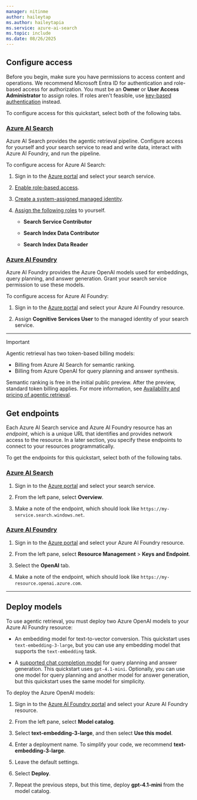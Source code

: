 ```yaml
---
manager: nitinme
author: haileytap
ms.author: haileytapia
ms.service: azure-ai-search
ms.topic: include
ms.date: 08/26/2025
---
```


## Configure access

Before you begin, make sure you have permissions to access content and operations. We recommend Microsoft Entra ID for authentication and role-based access for authorization. You must be an **Owner** or **User Access Administrator** to assign roles. If roles aren't feasible, use [key-based authentication](../../search-security-api-keys.md) instead.

To configure access for this quickstart, select both of the following tabs.

### [Azure AI Search](#tab/search-perms)

Azure AI Search provides the agentic retrieval pipeline. Configure access for yourself and your search service to read and write data, interact with Azure AI Foundry, and run the pipeline.

To configure access for Azure AI Search:

1. Sign in to the [Azure portal](https://portal.azure.com/) and select your search service.

1. [Enable role-based access](../../search-security-enable-roles.md).

1. [Create a system-assigned managed identity](../../search-how-to-managed-identities.md#create-a-system-managed-identity).

1. [Assign the following roles](../../search-security-rbac.md#how-to-assign-roles-in-the-azure-portal) to yourself.

    + **Search Service Contributor**

    + **Search Index Data Contributor**

    + **Search Index Data Reader**

### [Azure AI Foundry](#tab/foundry-perms)

Azure AI Foundry provides the Azure OpenAI models used for embeddings, query planning, and answer generation. Grant your search service permission to use these models.

To configure access for Azure AI Foundry:

1. Sign in to the [Azure portal](https://portal.azure.com/) and select your Azure AI Foundry resource.

1. Assign **Cognitive Services User** to the managed identity of your search service.

---

> [!IMPORTANT]
> Agentic retrieval has two token-based billing models:
>
> + Billing from Azure AI Search for semantic ranking.
> + Billing from Azure OpenAI for query planning and answer synthesis.
>
> Semantic ranking is free in the initial public preview. After the preview, standard token billing applies. For more information, see [Availability and pricing of agentic retrieval](../../search-agentic-retrieval-concept.md#availability-and-pricing).

## Get endpoints

Each Azure AI Search service and Azure AI Foundry resource has an *endpoint*, which is a unique URL that identifies and provides network access to the resource. In a later section, you specify these endpoints to connect to your resources programmatically.

To get the endpoints for this quickstart, select both of the following tabs.

### [Azure AI Search](#tab/search-endpoint)

1. Sign in to the [Azure portal](https://portal.azure.com/) and select your search service.

1. From the left pane, select **Overview**.

1. Make a note of the endpoint, which should look like `https://my-service.search.windows.net`.

### [Azure AI Foundry](#tab/foundry-endpoint)

1. Sign in to the [Azure portal](https://portal.azure.com/) and select your Azure AI Foundry resource.

1. From the left pane, select **Resource Management** > **Keys and Endpoint**.

1. Select the **OpenAI** tab.

1. Make a note of the endpoint, which should look like `https://my-resource.openai.azure.com`.

---

## Deploy models

To use agentic retrieval, you must deploy two Azure OpenAI models to your Azure AI Foundry resource:

+ An embedding model for text-to-vector conversion. This quickstart uses `text-embedding-3-large`, but you can use any embedding model that supports the `text-embedding` task.

+ A [supported chat completion model](../../search-agentic-retrieval-how-to-create.md#supported-models) for query planning and answer generation. This quickstart uses `gpt-4.1-mini`. Optionally, you can use one model for query planning and another model for answer generation, but this quickstart uses the same model for simplicity.

To deploy the Azure OpenAI models:

1. Sign in to the [Azure AI Foundry portal](https://ai.azure.com/?cid=learnDocs) and select your Azure AI Foundry resource.

1. From the left pane, select **Model catalog**.

1. Select **text-embedding-3-large**, and then select **Use this model**.

1. Enter a deployment name. To simplify your code, we recommend **text-embedding-3-large**.

1. Leave the default settings.

1. Select **Deploy**.

1. Repeat the previous steps, but this time, deploy **gpt-4.1-mini** from the model catalog.
